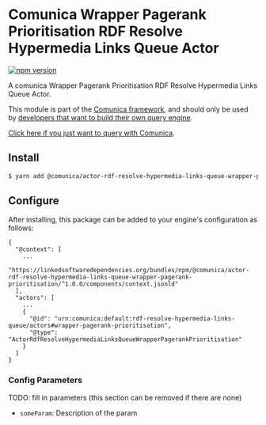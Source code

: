 # Comunica Wrapper Pagerank Prioritisation RDF Resolve Hypermedia Links Queue Actor

[![npm version](https://badge.fury.io/js/%40comunica%2Factor-rdf-resolve-hypermedia-links-queue-wrapper-pagerank-prioritisation.svg)](https://www.npmjs.com/package/@comunica/actor-rdf-resolve-hypermedia-links-queue-wrapper-pagerank-prioritisation)

A comunica Wrapper Pagerank Prioritisation RDF Resolve Hypermedia Links Queue Actor.

This module is part of the [Comunica framework](https://github.com/comunica/comunica),
and should only be used by [developers that want to build their own query engine](https://comunica.dev/docs/modify/).

[Click here if you just want to query with Comunica](https://comunica.dev/docs/query/).

## Install

```bash
$ yarn add @comunica/actor-rdf-resolve-hypermedia-links-queue-wrapper-pagerank-prioritisation
```

## Configure

After installing, this package can be added to your engine's configuration as follows:
```text
{
  "@context": [
    ...
    "https://linkedsoftwaredependencies.org/bundles/npm/@comunica/actor-rdf-resolve-hypermedia-links-queue-wrapper-pagerank-prioritisation/^1.0.0/components/context.jsonld"  
  ],
  "actors": [
    ...
    {
      "@id": "urn:comunica:default:rdf-resolve-hypermedia-links-queue/actors#wrapper-pagerank-prioritisation",
      "@type": "ActorRdfResolveHypermediaLinksQueueWrapperPagerankPrioritisation"
    }
  ]
}
```

### Config Parameters

TODO: fill in parameters (this section can be removed if there are none)

* `someParam`: Description of the param
